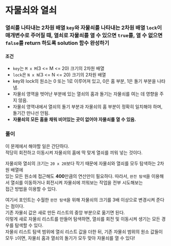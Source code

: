 # 자물쇠와 열쇠
### 열쇠를 나타내는 2차원 배열 ```key```와 자물쇠를 나타내는 2차원 배열 ```lock```이 매개변수로 주어질 때, 열쇠로 자물쇠를 열 수 있으면 ```true```를, 열 수 없으면 ```false```를 return 하도록 solution 함수 완성하기
#### 조건
- ```key```는 ```M x M```(3 <= M <= 20) 크기의 2차원 배열
- ```lock```은 ```N x N```(3 <= N <= 20) 크기의 2차원 배열
- key와 lock의 원소는 0 또는 1로 이루어져 있고, 0은 홈 부분, 1은 돌기 부분을 나타냄.
- 자물쇠 영역을 벗어난 부분에 있는 열쇠의 홈과 돌기는 자물쇠를 여는 데 영향을 주지 않음.
- 자물쇠 영역내에서 열쇠의 돌기 부분과 자물쇠의 홈 부분이 정확히 일치해야 하며, 돌기간 만나선 안됨.
- **자물쇠의 모든 홈을 채워 비어있는 곳이 없어야 자물쇠를 열 수 있음.**
### 풀이
이 문제에서 해야할 일은 간단하다.  
적당히 회전하고 이동시켜 자물쇠의 홈에 딱 맞게 열쇠를 끼워 넣는 것이다.  

자물쇠와 열쇠의 크기는 ```20 x 20```보다 작기 때문에 자물쇠와 열쇠를 모두 탐색하는 2차원 배열에  
있는 모든 원소에 접근해도 **400**만큼의 연산만이 필요하다.
따라서, ```완전 탐색```을 이용해서 열쇠를 이동하거나 회전시켜 자물쇠에 끼워보는 작업을 전부 시도해보는  
접근 방법을 이용할 수 있다.

여기서 포인트는 수월한 ```완전 탐색```을 위해 자물쇠의 크기를 3배 이상으로 변경시켜 준다는 점이다.  
기존 자물쇠 값은 새로 만든 리스트의 중앙 부분으로 옮기면 된다.  
이렇게 새로 자물쇠 리스트를 만들어 탐색하면, 열쇠를 회전 및 이동시켜 생기는 모든 경우를 탐색할 수 있다.  
자물쇠 리스트 탐색 범위에 열쇠 리스트 값을 더한 뒤, 기존 자물쇠 범위의 원소 값들이 모두 ```1```이면, 자물쇠 홈과 열쇠의 돌기가 모두 맞아 자물쇠를 열 수 있다!